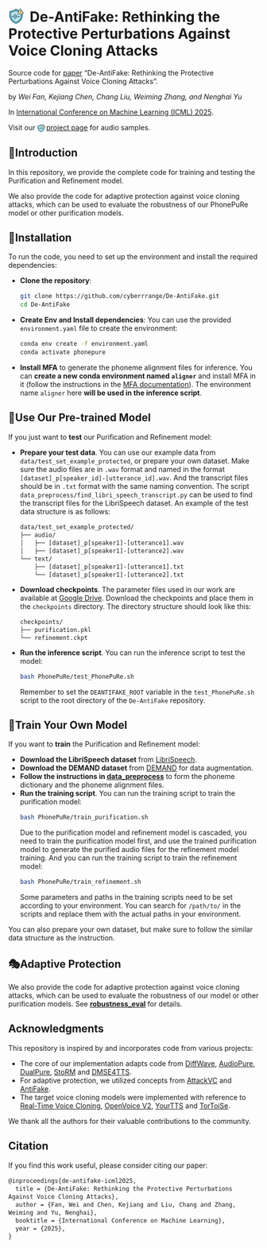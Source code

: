 # [<img src="icon.png" alt="De-AntiFake Icon" style="height: 1.1em; width: auto; vertical-align: top; margin-right: 0.2em;">](https://de-antifake.github.io/) De-AntiFake: Rethinking the Protective Perturbations Against Voice Cloning Attacks

Source code for [paper](https://arxiv.org/pdf/2507.02606) “De-AntiFake: Rethinking the Protective Perturbations Against Voice Cloning Attacks”.

by _Wei Fan, Kejiang Chen, Chang Liu, Weiming Zhang, and Nenghai Yu_ 

In [International Conference on Machine Learning (ICML) 2025](https://icml.cc/virtual/2025/poster/45768).

Visit our [<img src="icon.png" alt="De-AntiFake Icon" style="height: 1.1em; width: auto; vertical-align: middle; margin-right: 0.2em;">project page](https://de-antifake.github.io/) for audio samples.

## 🔶Introduction

In this repository, we provide the complete code for training and testing the Purification and Refinement model. 

We also provide the code for adaptive protection against voice cloning attacks, which can be used to evaluate the robustness of our PhonePuRe model or other purification models.



## 🧊Installation
To run the code, you need to set up the environment and install the required dependencies:
- **Clone the repository**:
  ```bash
  git clone https://github.com/cyberrrange/De-AntiFake.git
  cd De-AntiFake
  ```
- **Create Env and Install dependencies**:
  You can use the provided `environment.yaml` file to create the environment:
  ```bash
  conda env create -f environment.yaml
  conda activate phonepure
  ```
- **Install MFA** to generate the phoneme alignment files for inference. You can **create a new conda environment named `aligner`** and install MFA in it (follow the instructions in the [MFA documentation](https://montreal-forced-aligner.readthedocs.io/en/latest/installation.html)). The environment name `aligner` here **will be used in the inference script**.


## 🍷Use Our Pre-trained Model


If you just want to **test** our Purification and Refinement model:
- **Prepare your test data**. You can use our example data from `data/test_set_example_protected`, or prepare your own dataset. Make sure the audio files are in `.wav` format and named in the format `[dataset]_p[speaker_id]-[utterance_id].wav`. And the transcript files should be in `.txt` format with the same naming convention. 
The script `data_preprocess/find_libri_speech_transcript.py` can be used to find the transcript files for the LibriSpeech dataset. An example of the test data structure is as follows:
  ```
  data/test_set_example_protected/
  ├── audio/
  │   ├── [dataset]_p[speaker1]-[utterance1].wav
  │   ├── [dataset]_p[speaker1]-[utterance2].wav
  └── text/
      ├── [dataset]_p[speaker1]-[utterance1].txt
      └── [dataset]_p[speaker1]-[utterance2].txt
  ```

- **Download checkpoints**. The parameter files used in our work are available at [Google Drive](https://drive.google.com/drive/folders/1jr6D96cVTS9qOQAUQHkHKdNuIGYVwf3X?usp=sharing). Download the checkpoints and place them in the `checkpoints` directory. The directory structure should look like this:
  ```
  checkpoints/
  ├── purification.pkl
  └── refinement.ckpt
  ```
- **Run the inference script**. You can run the inference script to test the model:
  ```bash
  bash PhonePuRe/test_PhonePuRe.sh
  ```
  Remember to set the `DEANTIFAKE_ROOT` variable in the `test_PhonePuRe.sh` script to the root directory of the `De-AntiFake` repository. 

## 🍵Train Your Own Model

If you want to **train** the Purification and Refinement model:
- **Download the LibriSpeech dataset** from [LibriSpeech](http://www.openslr.org/12/).
- **Download the DEMAND dataset** from [DEMAND](https://zenodo.org/records/1227121) for data augmentation.
- **Follow the instructions in [data_preprocess](https://github.com/cyberrrange/de-antifake/tree/main/data_preprocess)** to form the phoneme dictionary and the phoneme alignment files.
- **Run the training script**. 
  You can run the training script to train the purification model:
  ```bash
  bash PhonePuRe/train_purification.sh
  ```
  Due to the purification model and refinement model is cascaded, you need to train the purification model first, and use the trained purification model to generate the purified audio files for the refinement model training.
  And you can run the training script to train the refinement model:
  ```bash
  bash PhonePuRe/train_refinement.sh
  ```
  Some parameters and paths in the training scripts need to be set according to your environment. You can search for `/path/to/` in the scripts and replace them with the actual paths in your environment.

You can also prepare your own dataset, but make sure to follow the similar data structure as the instruction. 

## 🎭Adaptive Protection
We also provide the code for adaptive protection against voice cloning attacks, which can be used to evaluate the robustness of our model or other purification models. See **[robustness_eval](https://github.com/cyberrrange/de-antifake/tree/main/PhonePuRe/robustness_eval)** for details.

## Acknowledgments

This repository is inspired by and incorporates code from various projects:
- The core of our implementation adapts code from [DiffWave](https://github.com/philsyn/DiffWave-unconditional), [AudioPure](https://github.com/cychomatica/AudioPure), [DualPure](https://github.com/Sec4ai/DualPure), [StoRM](https://github.com/sp-uhh/storm) and [DMSE4TTS](https://github.com/dmse4tts/DMSE4TTS).
- For adaptive protection, we utilized concepts from [AttackVC](https://github.com/cyhuang-tw/attack-vc) and [AntiFake](https://github.com/WUSTL-CSPL/AntiFake). 
- The target voice cloning models were implemented with reference to [Real-Time Voice Cloning](https://github.com/CorentinJ/Real-Time-Voice-Cloning), [OpenVoice V2](https://github.com/myshell-ai/OpenVoice), [YourTTS](https://github.com/Edresson/YourTTS) and [TorToiSe](https://github.com/neonbjb/tortoise-tts). 

We thank all the authors for their valuable contributions to the community.

## Citation
If you find this work useful, please consider citing our paper:
```
@inproceedings{de-antifake-icml2025,
  title = {De-AntiFake: Rethinking the Protective Perturbations Against Voice Cloning Attacks},
  author = {Fan, Wei and Chen, Kejiang and Liu, Chang and Zhang, Weiming and Yu, Nenghai},
  booktitle = {International Conference on Machine Learning},
  year = {2025},
}
```